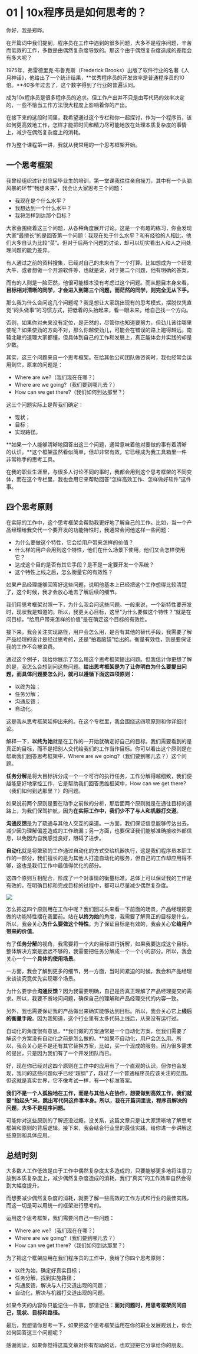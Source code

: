 <!-- ---
date: "2019-06-23"
---   -->
      
# 01 | 10x程序员是如何思考的？
你好，我是郑晔。

在开篇词中我们提到，程序员在工作中遇到的很多问题，大多不是程序问题，辛苦而低效的工作，多数是由偶然复杂度导致的。那这个由于偶然复杂度造成的差距会有多大呢？

1975年，弗雷德里克·布鲁克斯（Frederick Brooks）出版了软件行业的名著《人月神话》，他给出了一个统计结果，**优秀程序员的开发效率是普通程序员的10倍。**40多年过去了，这个数字得到了行业的普遍认同。

成为10x程序员是很多程序员的追求。但工作产出并不只是由写代码的效率决定的，一些不恰当工作方法很大程度上影响着你的产出。

在接下来的这段时间里，我希望通过这个专栏和你一起探讨，作为一个程序员，该如何更高效地工作，怎样才能把时间和精力尽可能地放在处理本质复杂度的事情上，减少在偶然复杂度上的消耗。

作为整个课程第一讲，我就从我常用的一个思考框架开始。

## 一个思考框架

我曾经组织过针对应届毕业生的培训，第一堂课我往往亲自操刀，其中有一个头脑风暴的环节“畅想未来”，我会让大家思考三个问题：

* 我现在是个什么水平？
* 我想达到一个什么水平？
* 我将怎样到达那个目标？

大家会围绕着这三个问题，从各种角度展开讨论。这是一个有趣的练习，你会发现大家“最擅长”的是回答第一个问题：我现在处于什么水平？和有经验的人相比，他们大多自认为比较“菜”。但对于后两个问题的讨论，却可以切实看出人和人之间处理问题的能力差异。

<!-- [[[read_end]]] -->

有人通过之前的资料搜集，已经对自己的未来有了一个打算。比如想成为一个研发大牛，或者想做一个开源软件等，也就是说，对于第二个问题，他有明确的答案。

而有的人则是一脸茫然，他很可能根本没有考虑过这个问题。而从题目本身来看，**目标相对清晰的同学，才会进入到第三个问题，而茫然的同学，则完全无从下手。**

那么我为什么会问这几个问题呢？我是想让大家跳出现有的思考模式，摆脱仅凭直觉“闷头做事”的习惯方式，把低着的头抬起来，看一眼未来，给自己找一个方向。

否则，如果你对未来没有定位，是茫然的，尽管你也知道要努力，但劲儿该往哪里使呢？如果使劲的方向不对，那么你越使劲儿，可能会在错误的路上跑得越远。南辕北辙的道理大家都懂，但具体到自己的工作和发展上，真正能体会并实践的却是少数。

其实，这三个问题来自一个思考框架。在给其他公司团队做咨询时，我也经常会运用到它，原来的问题是：

* Where are we\?（我们现在在哪？）
* Where are we going\?（我们要到哪儿去？）
* How can we get there\?（我们如何到达那里？）

这三个问题实际上是帮我们确定：

* 现状；
* 目标；
* 实现路径。

**如果一个人能够清晰地回答出这三个问题，通常意味着他对要做的事有着清晰的认识。**这个框架虽然看似简单，但却非常有效，它已经成为我工具箱里一件非常称手的思考工具。

在我的职业生涯里，与很多人讨论不同的事时，我都会用到这个思考框架的不同变体，而在这个专栏里，我也会用它来帮助回答“怎样高效工作、怎样做好软件”这件事。

## 四个思考原则

在实际的工作中，这个思考框架会帮助我更好地了解自己的工作。比如，当一个产品经理给我交代一个要开发的功能特性时，我通常会问他这样一些问题：

* 为什么要做这个特性，它会给用户带来怎样的价值？
* 什么样的用户会用到这个特性，他们在什么场景下使用，他们又会怎样使用它？
* 达成这个目的是否有其它手段？是不是一定要开发一个系统？
* 这个特性上线之后，怎么衡量它的有效性？

如果产品经理能够回答好这些问题，说明他基本上已经把这个工作想得比较清楚了，这个时候，我才会放心地去了解后续的细节。

我们用思考框架对照一下，为什么我会问这些问题。一般来说，一个新特性要开发时，现状我是知道的。所以，我更关心目标，这里“为什么要做这个特性？”就是在问目标，“给用户带来怎样的价值”是在确定这个目标的有效性。

接下来，我会关注实现路径，用户会怎么用，是否有其他的替代手段，我需要了解产品经理的设计是经过思考的，还是“拍着脑袋”给出的。衡量有效性，则是要保证我的工作不会被浪费。

通过这个例子，我给你展示了怎么用这个思考框架提出问题。但我估计你更想了解的是，我怎么会想到问这些问题。**给出思考框架是为了让你明白为什么要提出问题，而具体问题要怎么问，就可以遵循下面这四项原则：**

* 以终为始；
* 任务分解；
* 沟通反馈；
* 自动化。

这是我从思考框架延伸出来的。在这个专栏里，我会围绕这四项原则和你详细讨论。

解释一下，**以终为始**就是在工作的一开始就确定好自己的目标。我们需要看到的是真正的目标，而不是把别人交代给我们的工作当作目标。你可以看出这个原则是在帮助我们回答思考框架中，Where are we going\?（我们要到哪儿去？）这个问题。

**任务分解**是将大目标拆分成一个一个可行的执行任务，工作分解得越细致，我们便越能更好地掌控工作，它是帮助我们回答思维框架中，How can we get there\?（我们如何到达那里？）的问题。

如果说前两个原则是要在动手之前做的分析，那后面两个原则就是在通往目标的道路上，为我们保驾护航，因为**在实际工作中，我们少不了与人和机器打交道**。

**沟通反馈**是为了疏通与其他人交互的渠道。一方面，我们保证信息能够传达出去，减少因为理解偏差造成的工作疏漏；另一方面，也要保证我们能够准确接收外部信息，以免因为自我感觉良好，阻碍了进步。

**自动化**就是将繁琐的工作通过自动化的方式交给机器执行，这是我们程序员本职工作的一部分，我们擅长的是为其他人打造自动化的服务，但自己的工作却应用得不够，这也是我们工作中最值得优化的部分。

这四个原则互相配合，形成了一个对事情的衡量标准。总体上可以保证我的工作是有效的，在明确目标和完成目标的过程中，都可以尽量减少偶然复杂度。

![](./httpsstatic001geekbangorgresourceimage6f026f6f4cf46f321db1cbf0d770327e5602.jpg)

怎么把这四个原则用在工作中呢？我们回过头来看一下前面的场景，产品经理把要做的功能特性摆在我面前。站在**以终为始**的角度，我需要了解真正的目标是什么，所以，我会关心**为什么要做这个特性**。为了保证目标是有效的，我会关心**它给用户带来的价值**。

有了**任务分解**的视角，我需要将一个大的目标进行拆解，如果我要达成这个目标，整体解决方案是远远不够的，我需要把任务分解成一个一个小的部分。所以，我会关心一个一个**具体的使用场景**。

一方面，我会了解到更多的细节，另一方面，当时间紧迫的时候，我会和产品经理来谈谈究竟优先实现哪个场景。

为什么要学会**沟通反馈**？因为我需要明确，自己是否真正理解了产品经理提交的需求。所以，我要不断地问问题，确保自己的理解和产品经理交代的内容一致。

另外，我也需要保证我的产品做出来确实能够达到目标。所以，我会关心它**上线后的衡量手段**。因为我知道，这个行业里有太多代码上线后，从来没有运行过。

自动化的角度很有意思，**我们做的方案通常是一个自动化方案，但我们需要了解这个方案没有自动化之前是怎么做的。**如果不自动化，用户会怎么用。所以，我会关心是不是还有其它替换方案，比如，买一个现成的服务。因为很多需求的提出，只是因为我们有了一个开发团队而已。

好，现在你已经对这四个原则在工作中的应用有了一个直观的认识。但你也会发现，我问的这些问题似乎已经“超纲”了，超过了一个普通程序员应该关注的范围。但这就是真实世界，它不像考试一样，有一个标准答案。

**我们不是一个人孤独地在工作，而是与其他人在协作，想要做到高效工作，我们就要“抬起头”来，跳出写代码这件事本身。所以，我在开篇词里说，程序员解决的问题，大多不是程序问题。**

可能你对这些原则的了解还没过瘾，没关系，这篇文章只是让大家清晰地了解思考框架和原则的背后逻辑。接下来，我会结合行业里的最佳实践，给你进一步讲解这些原则和具体应用。

## 总结时刻

大多数人工作低效是由于工作中偶然复杂度太多造成的，只要能够更多地将注意力放到本质复杂度上，减少偶然复杂度造成的消耗，我们“真实”的工作效率自然会得到大幅度提升。

而想要减少偶然复杂度的消耗，就要了解一些高效的工作方式和行业的最佳实践，而这一切是可以用统一的框架进行思考的。

运用这个思考框架，我们需要问自己一些问题：

* Where are we\?（我们现在在哪？）
* Where are we going\?（我们要到哪儿去？）
* How can we get there\?（我们如何到达那里？）

为了把这个框架应用在我们程序员的工作中，我给了你四个思考原则：

* 以终为始，确定好真实目标；
* 任务分解，找到实施路径；
* 沟通反馈，解决与人打交道出现的问题；
* 自动化，解决与机器打交道出现的问题。

如果今天的内容你只能记住一件事，那请记住：**面对问题时，用思考框架问问自己，现状、目标和路径。**

最后，我想请你思考一下，如果把这个思考框架运用在你的职业发展规划上，你会如何回答这三个问题呢？

感谢阅读，如果你觉得这篇文章对你有帮助的话，也欢迎把它分享给你的朋友。